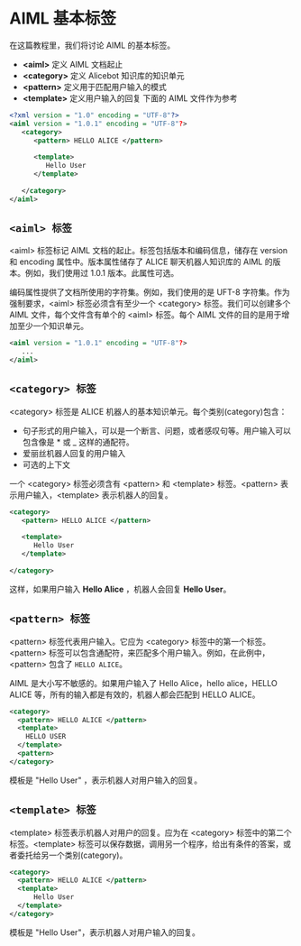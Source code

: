 # AIML 基本标签

在这篇教程里，我们将讨论 AIML 的基本标签。

- **&lt;aiml>** 定义 AIML 文档起止
- **&lt;category>** 定义 Alicebot 知识库的知识单元
- **&lt;pattern>** 定义用于匹配用户输入的模式
- **&lt;template>** 定义用户输入的回复
  下面的 AIML 文件作为参考

```xml
<?xml version = "1.0" encoding = "UTF-8"?>
<aiml version = "1.0.1" encoding = "UTF-8"?>
   <category>
      <pattern> HELLO ALICE </pattern>
      
      <template>
         Hello User
      </template>
      
   </category>
</aiml>
```

## ```<aiml> 标签```

&lt;aiml> 标签标记 AIML 文档的起止。标签包括版本和编码信息，储存在 version 和 encoding 属性中。版本属性储存了 ALICE 聊天机器人知识库的 AIML 的版本。例如，我们使用过 1.0.1 版本。此属性可选。

编码属性提供了文档所使用的字符集。例如，我们使用的是 UFT-8 字符集。作为强制要求，&lt;aiml> 标签必须含有至少一个 &lt;category> 标签。我们可以创建多个 AIML 文件，每个文件含有单个的 &lt;aiml> 标签。每个 AIML 文件的目的是用于增加至少一个知识单元。

```xml
<aiml version = "1.0.1" encoding = "UTF-8"?>
   ...
</aiml>
```

## ```<category> 标签```

&lt;category> 标签是 ALICE 机器人的基本知识单元。每个类别(category)包含：

- 句子形式的用户输入，可以是一个断言、问题，或者感叹句等。用户输入可以包含像是 * 或 _ 这样的通配符。
- 爱丽丝机器人回复的用户输入
- 可选的上下文

一个 &lt;category> 标签必须含有 &lt;pattern> 和 &lt;template> 标签。&lt;pattern> 表示用户输入，&lt;template> 表示机器人的回复。

```xml
<category>
   <pattern> HELLO ALICE </pattern>
   
   <template>
      Hello User
   </template>
   
</category>
```

这样，如果用户输入 **Hello Alice** ，机器人会回复 **Hello User**。

## ```<pattern> 标签```

&lt;pattern> 标签代表用户输入。它应为 &lt;category> 标签中的第一个标签。&lt;pattern> 标签可以包含通配符，来匹配多个用户输入。例如，在此例中，&lt;pattern> 包含了 ```HELLO ALICE```。

AIML 是大小写不敏感的。如果用户输入了 Hello Alice，hello alice，HELLO ALICE 等，所有的输入都是有效的，机器人都会匹配到 HELLO ALICE。

```xml
<category>
  <pattern> HELLO ALICE </pattern>
  <template>
    HELLO USER
  </template>
  <pattern>
</category>
```

模板是 "Hello User" ，表示机器人对用户输入的回复。

## ```<template> 标签```

&lt;template> 标签表示机器人对用户的回复。应为在 &lt;category> 标签中的第二个标签。&lt;template> 标签可以保存数据，调用另一个程序，给出有条件的答案，或者委托给另一个类别(category)。

```xml
<category>
  <pattern> HELLO ALICE </pattern>
  <template>
      Hello User
  </template>
</category>
```

模板是 "Hello User"，表示机器人对用户输入的回复。